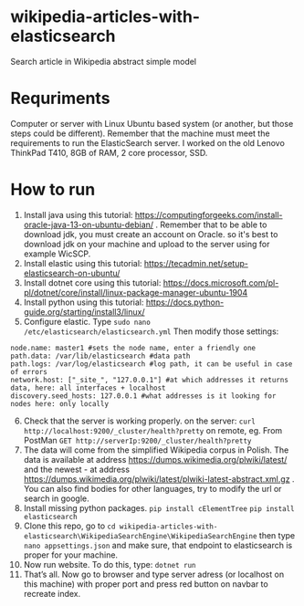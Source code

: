 # wikipedia-articles-with-elasticsearch
Search article in Wikipedia abstract simple model

# Requriments
Computer or server with Linux Ubuntu based system (or another, but those steps could be different). Remember that the machine must meet the requirements to run the ElasticSearch server. I worked on the old Lenovo ThinkPad T410, 8GB of RAM, 2 core processor, SSD.

# How to run
1.	Install java using this tutorial: https://computingforgeeks.com/install-oracle-java-13-on-ubuntu-debian/ . Remember that to be able to download jdk, you must create an account on Oracle. so it's best to download jdk on your machine and upload to the server using for example WicSCP.
2.	Install elastic using this tutorial: https://tecadmin.net/setup-elasticsearch-on-ubuntu/
3.	Install dotnet core using this tutorial: https://docs.microsoft.com/pl-pl/dotnet/core/install/linux-package-manager-ubuntu-1904
4.	Install python using this tutorial: https://docs.python-guide.org/starting/install3/linux/
5.	Configure elastic. Type
`sudo nano /etc/elasticsearch/elasticsearch.yml`
Then modify those settings:
```
node.name: master1 #sets the node name, enter a friendly one
path.data: /var/lib/elasticsearch #data path
path.logs: /var/log/elasticsearch #log path, it can be useful in case of errors
network.host: ["_site_", "127.0.0.1"] #at which addresses it returns data, here: all interfaces + localhost
discovery.seed_hosts: 127.0.0.1 #what addresses is it looking for nodes here: only locally
```
6.	Check that the server is working properly.
on the server:
`curl  http://localhost:9200/_cluster/health?pretty`
on remote, eg. From PostMan
`GET http://serverIp:9200/_cluster/health?pretty`
7.	The data will come from the simplified Wikipedia corpus in Polish. The data is available at address https://dumps.wikimedia.org/plwiki/latest/ and the newest - at address https://dumps.wikimedia.org/plwiki/latest/plwiki-latest-abstract.xml.gz  . You can also find bodies for other languages, try to modify the url or search in google.
8.	Install missing python packages.
`pip install cElementTree`
`pip install elasticsearch`
9.	 Clone this repo, go to 
`cd wikipedia-articles-with-elasticsearch\WikipediaSearchEngine\WikipediaSearchEngine`
then type
`nano appsettings.json`
and make sure, that endpoint to elasticsearch is proper for your machine.
10.	 Now run website. To do this, type:
`dotnet run`
11.	That’s all. Now go to browser and type server adress (or localhost on this machine) with proper port and press red button on navbar to recreate index.

